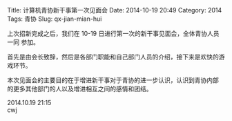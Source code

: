 Title: 计算机青协新干事第一次见面会
Date: 2014-10-19 20:49
Category: 2014
Tags: 青协
Slug: qx-jian-mian-hui

上次招新完成之后，我们在 10-19 日进行第一次的新干事见面会，全体青协人员一同
参加。

首先是由会长致辞，然后是各部门职能和自己部门人员的介绍，接下来是欢快的游戏环节。

本次见面会的主要目的在于增进新干事对于青协的进一步认识，认识到青协内部
的更多其他部门的人以及增进相互之间的感情和团结。


2014.10.19 21:15  
cwj
